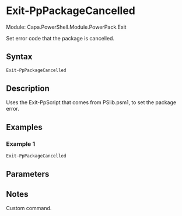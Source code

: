 # Exit-PpPackageCancelled
Module: Capa.PowerShell.Module.PowerPack.Exit

Set error code that the package is cancelled.

## Syntax

```powershell
Exit-PpPackageCancelled
```

## Description

Uses the Exit-PpScript that comes from PSlib.psm1, to set the package error.

## Examples

### Example 1
```powershell
Exit-PpPackageCancelled
```
    

## Parameters


## Notes

Custom command.
